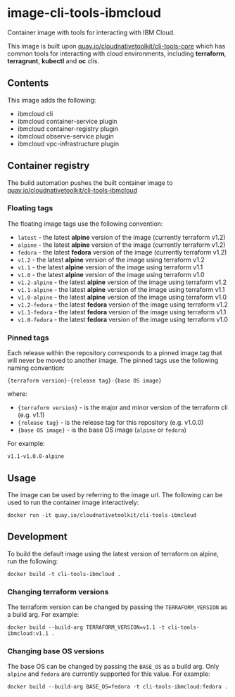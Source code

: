 # image-cli-tools-ibmcloud

Container image with tools for interacting with IBM Cloud.

This image is built upon [quay.io/cloudnativetoolkit/cli-tools-core](https://quay.io/cloudnativetoolkit/cli-tools-core) which has common tools for interacting with cloud environments, including **terraform**, **terragrunt**, **kubectl** and **oc** clis.

## Contents

This image adds the following:

- ibmcloud cli
- ibmcloud container-service plugin
- ibmcloud container-registry plugin
- ibmcloud observe-service plugin
- ibmcloud vpc-infrastructure plugin

## Container registry

The build automation pushes the built container image to [quay.io/cloudnativetoolkit/cli-tools-ibmcloud](https://quay.io/cloudnativetoolkit/cli-tools-ibmcloud)

### Floating tags

The floating image tags use the following convention:

- `latest` - the latest **alpine** version of the image (currently terraform v1.2)
- `alpine` - the latest **alpine** version of the image (currently terraform v1.2)
- `fedora` - the latest **fedora** version of the image (currently terraform v1.2)
- `v1.2` - the latest **alpine** version of the image using terraform v1.2
- `v1.1` - the latest **alpine** version of the image using terraform v1.1
- `v1.0` - the latest **alpine** version of the image using terraform v1.0
- `v1.2-alpine` - the latest **alpine** version of the image using terraform v1.2
- `v1.1-alpine` - the latest **alpine** version of the image using terraform v1.1
- `v1.0-alpine` - the latest **alpine** version of the image using terraform v1.0
- `v1.2-fedora` - the latest **fedora** version of the image using terraform v1.2
- `v1.1-fedora` - the latest **fedora** version of the image using terraform v1.1
- `v1.0-fedora` - the latest **fedora** version of the image using terraform v1.0

### Pinned tags

Each release within the repository corresponds to a pinned image tag that will never be moved to another image. The pinned tags use the following naming convention:

```text
{terraform version}-{release tag}-{base OS image}
```

where:

- `{terraform version}` - is the major and minor version of the terraform cli (e.g. v1.1)
- `{release tag}` - is the release tag for this repository (e.g. v1.0.0)
- `{base OS image}` - is the base OS image (`alpine` or `fedora`) 

For example:

```text
v1.1-v1.0.0-alpine
```

## Usage

The image can be used by referring to the image url. The following can be used to run the container image interactively:

```shell
docker run -it quay.io/cloudnativetoolkit/cli-tools-ibmcloud
```

## Development

To build the default image using the latest version of terraform on alpine, run the following:

```shell
docker build -t cli-tools-ibmcloud .
```

### Changing terraform versions

The terraform version can be changed by passing the `TERRAFORM_VERSION` as a build arg. For example:

```shell
docker build --build-arg TERRAFORM_VERSION=v1.1 -t cli-tools-ibmcloud:v1.1 .
```

### Changing base OS versions

The base OS can be changed by passing the `BASE_OS` as a build arg. Only `alpine` and `fedora` are currently supported for this value. For example:

```shell
docker build --build-arg BASE_OS=fedora -t cli-tools-ibmcloud:fedora .
```
